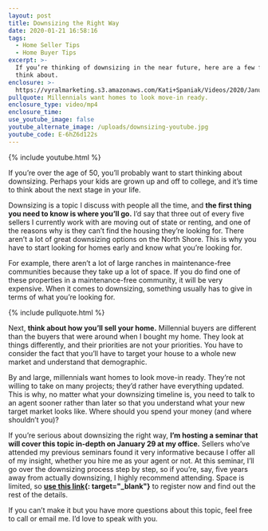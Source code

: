 ```yaml
---
layout: post
title: Downsizing the Right Way
date: 2020-01-21 16:58:16
tags:
  - Home Seller Tips
  - Home Buyer Tips
excerpt: >-
  If you’re thinking of downsizing in the near future, here are a few factors to
  think about.
enclosure: >-
  https://vyralmarketing.s3.amazonaws.com/Kati+Spaniak/Videos/2020/January/Downsizing+the+Right+Way.mp4
pullquote: Millennials want homes to look move-in ready.
enclosure_type: video/mp4
enclosure_time:
use_youtube_image: false
youtube_alternate_image: /uploads/downsizing-youtube.jpg
youtube_code: E-6hZ6d122s
---
```


{% include youtube.html %}

If you’re over the age of 50, you’ll probably want to start thinking about downsizing. Perhaps your kids are grown up and off to college, and it’s time to think about the next stage in your life.&nbsp;

Downsizing is a topic I discuss with people all the time, and **the first thing you need to know is where you’ll go.** I’d say that three out of every five sellers I currently work with are moving out of state or renting, and one of the reasons why is they can’t find the housing they’re looking for. There aren’t a lot of great downsizing options on the North Shore. This is why you have to start looking for homes early and know what you’re looking for.&nbsp;

For example, there aren’t a lot of large ranches in maintenance-free communities because they take up a lot of space. If you do find one of these properties in a maintenance-free community, it will be very expensive. When it comes to downsizing, something usually has to give in terms of what you’re looking for.&nbsp;

{% include pullquote.html %}

Next, **think about how you’ll sell your home.** Millennial buyers are different than the buyers that were around when I bought my home. They look at things differently, and their priorities are not your priorities. You have to consider the fact that you’ll have to target your house to a whole new market and understand that demographic.&nbsp;

By and large, millennials want homes to look move-in ready. They’re not willing to take on many projects; they’d rather have everything updated. This is why, no matter what your downsizing timeline is, you need to talk to an agent sooner rather than later so that you understand what your new target market looks like. Where should you spend your money (and where shouldn’t you)?&nbsp;

If you’re serious about downsizing the right way, **I’m hosting a seminar that will cover this topic in-depth on January 29 at my office.** Sellers who’ve attended my previous seminars found it very informative because I offer all of my insight, whether you hire me as your agent or not. At this seminar, I’ll go over the downsizing process step by step, so if you’re, say, five years away from actually downsizing, I highly recommend attending. Space is limited, so **[use this link](https://www.eventbrite.com/e/downsizing-where-do-you-start-tickets-83655904061){: target="_blank"}** to register now and find out the rest of the details. &nbsp;

If you can’t make it but you have more questions about this topic, feel free to call or email me. I’d love to speak with you.